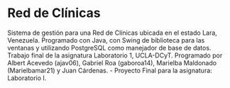 # Red de Clínicas 
Sistema de gestión para una Red de Clínicas ubicada en el estado Lara, Venezuela. Programado con Java, con Swing de biblioteca para las ventanas y utilizando PostgreSQL como manejador de base de datos. Trabajo final de la asignatura Laboratorio 1, UCLA-DCyT. Programado por Albert Acevedo (ajav06), Gabriel Roa (gaboroa14), Marielba Maldonado (Marielbamar21) y Juan Cárdenas. - Proyecto Final para la asignatura: Laboratorio I.
